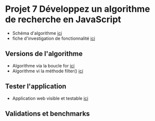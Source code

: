 # Projet 7 Développez un algorithme de recherche en JavaScript

- Schéma d'algorithme [ici](https://github.com/LiquidShake/P7/blob/master/algorigramme.png)
- fiche d'investigation de fonctionnalité [ici](https://github.com/LiquidShake/P7/blob/master/fiche_investigation.pdf)

## Versions de l'algorithme

- Algorithme via la boucle for [ici](https://github.com/LiquidShake/P7/blob/master/javascript/filterRecipes.js)
- Algorithme vi la méthode filter() [ici](https://github.com/LiquidShake/P7/blob/search_with_filter/javascript/filterRecipes.js)

## Tester l'application

- Application web visible et testable [ici](https://liquidshake.github.io/P7/)

## Validations et benchmarks

